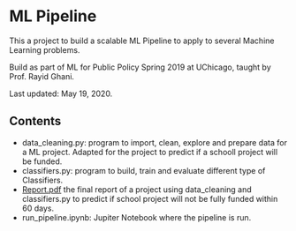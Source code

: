 # ML Pipeline

This a project to build a scalable ML Pipeline to apply to several Machine Learning problems.

Build as part of ML for Public Policy Spring 2019 at UChicago, taught by Prof. Rayid Ghani. 

Last updated: May 19, 2020.

## Contents

 - data_cleaning.py: program to import, clean, explore and prepare data
   for a ML project. Adapted for the project to predict if a schooll project will be funded.
 - classifiers.py: program to build, train and evaluate different type of Classifiers.
 - [Report.pdf](https://github.com/angelicavi/capp_ml_spring2020/blob/master/Report.pdf "Report.pdf") the final report of a project using data_cleaning and classifiers.py to predict if school project will not be fully funded within 60 days.
 - run_pipeline.ipynb: Jupiter Notebook where the pipeline is run.